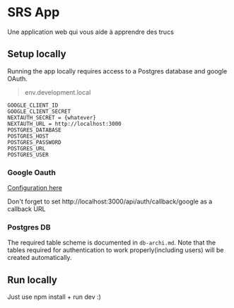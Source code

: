 # SRS App
Une application web qui vous aide à apprendre des trucs

## Setup locally

Running the app locally requires access to a Postgres database and google OAuth.

>env.development.local
```
GOOGLE_CLIENT_ID
GOOGLE_CLIENT_SECRET
NEXTAUTH_SECRET = {whatever}
NEXTAUTH_URL = http://localhost:3000
POSTGRES_DATABASE
POSTGRES_HOST
POSTGRES_PASSWORD
POSTGRES_URL
POSTGRES_USER

```
### Google Oauth
[Configuration here](https://console.developers.google.com/apis/credentials)

Don't forget to set http://localhost:3000/api/auth/callback/google as a callback URL

### Postgres DB
The required table scheme is documented in `db-archi.md`. Note that the tables required for authentication to work properly(including users) will be created automatically.

## Run locally
Just use npm install + run dev :)